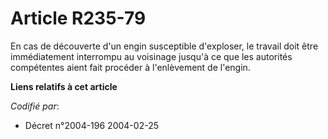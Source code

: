 # Article R235-79

En cas de découverte d'un engin susceptible d'exploser, le travail doit être immédiatement interrompu au voisinage jusqu'à ce
que les autorités compétentes aient fait procéder à l'enlèvement de l'engin.

**Liens relatifs à cet article**

_Codifié par_:

  - Décret n°2004-196 2004-02-25
